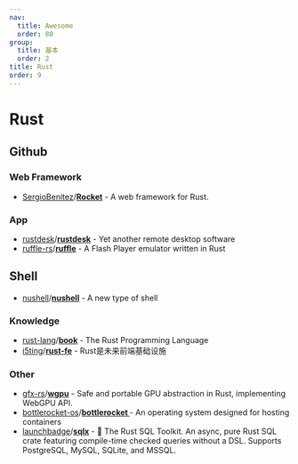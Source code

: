 ```yaml
---
nav:
  title: Awesome
  order: 80
group:
  title: 基本
  order: 2
title: Rust
order: 9
---
```


# Rust

## Github

### Web Framework

- [SergioBenitez](https://github.com/SergioBenitez)/**[Rocket](https://github.com/SergioBenitez/Rocket)** - A web framework for Rust.

### App

- [rustdesk](https://github.com/rustdesk)/**[rustdesk](https://github.com/rustdesk/rustdesk)** - Yet another remote desktop software
- [ruffle-rs](https://github.com/ruffle-rs?type=source)/**[ruffle](https://github.com/ruffle-rs/ruffle)** - A Flash Player emulator written in Rust

## Shell

- [nushell](https://github.com/nushell?type=source)/**[nushell](https://github.com/nushell/nushell)** - A new type of shell

### Knowledge

- [rust-lang](https://github.com/rust-lang?type=source)/**[book](https://github.com/rust-lang/book)** - The Rust Programming Language
- [i5ting](https://github.com/i5ting)/**[rust-fe](https://github.com/i5ting/rust-fe)** - Rust是未来前端基础设施

### Other

- [gfx-rs](https://github.com/gfx-rs?type=source)/**[wgpu](https://github.com/gfx-rs/wgpu)** - Safe and portable GPU abstraction in Rust, implementing WebGPU API.
- [bottlerocket-os](https://github.com/bottlerocket-os?type=source)/**[bottlerocket ](https://github.com/bottlerocket-os/bottlerocket)**- An operating system designed for hosting containers
- [launchbadge](https://github.com/launchbadge?type=source)/**[sqlx](https://github.com/launchbadge/sqlx)** - 🧰 The Rust SQL Toolkit. An async, pure Rust SQL crate featuring compile-time checked queries without a DSL. Supports PostgreSQL, MySQL, SQLite, and MSSQL.